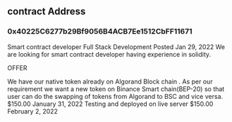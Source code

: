 ## contract Address
### 0x40225C6277b29Bf9056B4ACB7Ee1512CbFF11671

Smart contract developer
Full Stack Development Posted Jan 29, 2022
We are looking for smart contract developer having experience in solidity.

OFFER

We have our native token already on Algorand Block chain . As per our requirement we want a new token on Binance Smart chain(BEP-20) so that user can do the swapping of tokens from Algorand to BSC and vice versa.  
$150.00	January 31, 2022
Testing and deployed on live server	$150.00	February 2, 2022
